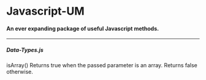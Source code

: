 # Javascript-UM
#### An ever expanding package of useful Javascript methods.
-------------------------------------------------------------------------------------

##### Data-Types.js
  isArray()
    Returns true when the passed parameter is an array. Returns false otherwise.

